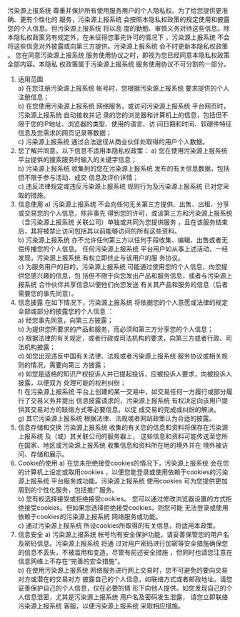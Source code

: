 污染源上报系统 尊重并保护所有使用服务用户的个人隐私权。为了给您提供更准确、更有个性化的 服务，污染源上报系统 会按照本隐私权政策的规定使用和披露您的个人信息。但污染源上报系统 将以高 度的勤勉、审慎义务对待这些信息。除本隐私权政策另有规定外，在未征得您事先许可的情况下 ，污染源上报系统 不会将这些信息对外披露或向第三方提供。污染源上报系统 会不时更新本隐私权政策 。 您在同意污染源上报系统 服务使用协议之时，即视为您已经同意本隐私权政策全部内容。本隐私 权政策属于污染源上报系统 服务使用协议不可分割的一部分。

1. 适用范围  
a) 在您注册污染源上报系统 帐号时，您根据污染源上报系统 要求提供的个人注册信息；  
b) 在您使用污染源上报系统 网络服务，或访问污染源上报系统 平台网页时，污染源上报系统 自动接收并记 录的您的浏览器和计算机上的信息，包括但不限于您的IP地址、浏览器的类型、使用的语言、访 问日期和时间、软硬件特征信息及您需求的网页记录等数据；  
c) 污染源上报系统 通过合法途径从商业伙伴处取得的用户个人数据。  
2. 您了解并同意，以下信息不适用本隐私权政策：
a) 您在使用污染源上报系统 平台提供的搜索服务时输入的关键字信息；  
b) 污染源上报系统 收集到的您在污染源上报系统 发布的有关信息数据，包括但不限于参与活动、成交 信息及评价详情；  
c) 违反法律规定或违反污染源上报系统 规则行为及污染源上报系统 已对您采取的措施。
3. 信息使用
a) 污染源上报系统 不会向任何无关第三方提供、出售、出租、分享或交易您的个人信息，除非事先 得到您的许可，或该第三方和污染源上报系统 （含污染源上报系统 关联公司）单独或共同为您提供服务 ，且在该服务结束后，其将被禁止访问包括其以前能够访问的所有这些资料。  
b) 污染源上报系统 亦不允许任何第三方以任何手段收集、编辑、出售或者无偿传播您的个人信息。 任何污染源上报系统 平台用户如从事上述活动，一经发现，污染源上报系统 有权立即终止与该用户的服 务协议。  
c) 为服务用户的目的，污染源上报系统 可能通过使用您的个人信息，向您提供您感兴趣的信息，包 括但不限于向您发出产品和服务信息，或者与污染源上报系统 合作伙伴共享信息以便他们向您发送 有关其产品和服务的信息（后者需要您的事先同意）。
4. 信息披露 
在如下情况下，污染源上报系统 将依据您的个人意愿或法律的规定全部或部分的披露您的个人信息 ：  
a) 经您事先同意，向第三方披露；  
b) 为提供您所要求的产品和服务，而必须和第三方分享您的个人信息；  
c) 根据法律的有关规定，或者行政或司法机构的要求，向第三方或者行政、司法机构披露；  
d) 如您出现违反中国有关法律、法规或者污染源上报系统 服务协议或相关规则的情况，需要向第三 方披露；  
e) 如您是适格的知识产权投诉人并已提起投诉，应被投诉人要求，向被投诉人披露，以便双方 处理可能的权利纠纷；  
f) 在污染源上报系统 平台上创建的某一交易中，如交易任何一方履行或部分履行了交易义务并提出 信息披露请求的，污染源上报系统 有权决定向该用户提供其交易对方的联络方式等必要信息，以促 成交易的完成或纠纷的解决。  
g) 其它污染源上报系统 根据法律、法规或者网站政策认为合适的披露。
5. 信息存储和交换
污染源上报系统 收集的有关您的信息和资料将保存在污染源上报系统 及（或）其关联公司的服务器上， 这些信息和资料可能传送至您所在国家、地区或污染源上报系统 收集信息和资料所在地的境外并在 境外被访问、存储和展示。
6. Cookie的使用
a) 在您未拒绝接受cookies的情况下，污染源上报系统 会在您的计算机上设定或取用cookies ，以便您能登录或使用依赖于cookies的污染源上报系统 平台服务或功能。污染源上报系统 使用cookies 可为您提供更加周到的个性化服务，包括推广服务。  
b) 您有权选择接受或拒绝接受cookies。 您可以通过修改浏览器设置的方式拒绝接受cookies。但如果您选择拒绝接受cookies，则您可能 无法登录或使用依赖于cookies的污染源上报系统 网络服务或功能。  
c) 通过污染源上报系统 所设cookies所取得的有关信息，将适用本政策。
7. 信息安全
a) 污染源上报系统 帐号均有安全保护功能，请妥善保管您的用户名及密码信息。污染源上报系统 将通 过对用户密码进行加密等安全措施确保您的信息不丢失，不被滥用和变造。尽管有前述安全措施 ，但同时也请您注意在信息网络上不存在“完善的安全措施”。  
b) 在使用污染源上报系统 网络服务进行网上交易时，您不可避免的要向交易对方或潜在的交易对方 披露自己的个人信息，如联络方式或者邮政地址。请您妥善保护自己的个人信息，仅在必要的情 形下向他人提供。如您发现自己的个人信息泄密，尤其是污染源上报系统 用户名及密码发生泄露， 请您立即联络污染源上报系统 客服，以便污染源上报系统 采取相应措施。

